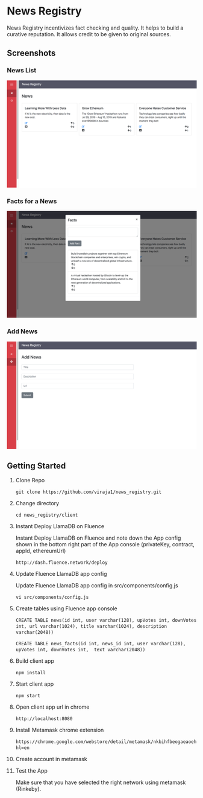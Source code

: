 # News Registry

News Registry incentivizes fact checking and quality. It helps to build a curative reputation. It allows credit to be given to original sources.

## Screenshots

### News List
![](screenshots/news_1.png)

### Facts for a News
![](screenshots/news_2.png)

### Add News
![](screenshots/news_3.png)

## Getting Started

1) Clone Repo

    ```
    git clone https://github.com/viraja1/news_registry.git
    ```
    
2) Change directory
    
   ```
   cd news_registry/client
   ```

3)  Instant Deploy LlamaDB on Fluence
    
    Instant Deploy LlamaDB on Fluence and note down the 
    App config shown in the bottom right part of the App
    console (privateKey, contract, appId, ethereumUrl)
    ```
    http://dash.fluence.network/deploy
    ```  
   
4) Update Fluence LlamaDB app config

    Update Fluence LlamaDB app config in src/components/config.js
    
    ```
    vi src/components/config.js
    ```
5) Create tables using Fluence app console

    ```
    CREATE TABLE news(id int, user varchar(128), upVotes int, downVotes int, url varchar(1024), title varchar(1024), description varchar(2048))
    ```
    
    ```
    CREATE TABLE news_facts(id int, news_id int, user varchar(128), upVotes int, downVotes int,  text varchar(2048))
    ``` 

6) Build client app

    ```
    npm install
    ```
    
7) Start client app

    ```
    npm start
    ```
    
8) Open client app url in chrome

    ```
    http://localhost:8080
    ```
    
9) Install Metamask chrome extension

    ```
    https://chrome.google.com/webstore/detail/metamask/nkbihfbeogaeaoehlefnkodbefgpgknn?hl=en
    ```
    
10) Create account in metamask
     
11) Test the App

    Make sure that you have selected the right network using 
    metamask (Rinkeby). 
               